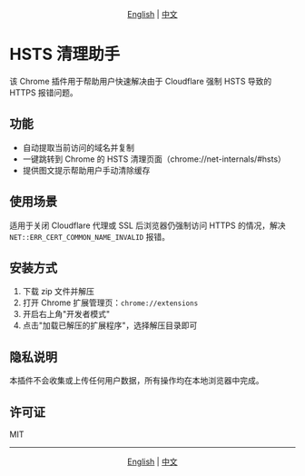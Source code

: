 <div align="center">

[English](README.md) | [中文](README.zh-CN.md)

</div>

# HSTS 清理助手

该 Chrome 插件用于帮助用户快速解决由于 Cloudflare 强制 HSTS 导致的 HTTPS 报错问题。

## 功能

- 自动提取当前访问的域名并复制
- 一键跳转到 Chrome 的 HSTS 清理页面（chrome://net-internals/#hsts）
- 提供图文提示帮助用户手动清除缓存

## 使用场景

适用于关闭 Cloudflare 代理或 SSL 后浏览器仍强制访问 HTTPS 的情况，解决 `NET::ERR_CERT_COMMON_NAME_INVALID` 报错。

## 安装方式

1. 下载 zip 文件并解压
2. 打开 Chrome 扩展管理页：`chrome://extensions`
3. 开启右上角"开发者模式"
4. 点击"加载已解压的扩展程序"，选择解压目录即可

## 隐私说明

本插件不会收集或上传任何用户数据，所有操作均在本地浏览器中完成。

## 许可证

MIT

---

<div align="center">

[English](README.md) | [中文](README.zh-CN.md)

</div>
